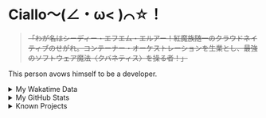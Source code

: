 # Ciallo～(∠・ω< )⌒☆！

> ~~「わが名はシーディー・エフエム・エルアー！紅魔族随一のクラウドネイティブのせがれ。コンテーナー・オーケストレーションを生業とし、最強のソフトウェア魔法〈クバネティス〉を操る者！」~~

This person avows himself to be a developer.

<details>

<summary>My Wakatime Data</summary>

<!--START_SECTION:waka-->
![Lines of code](https://img.shields.io/badge/From%20Hello%20World%20I%27ve%20Written-8.9%20million%20lines%20of%20code-blue)

**🐱 My GitHub Data** 

> 📦 787.1 kB Used in GitHub's Storage 
 > 
> 🏆 820 Contributions in the Year 2024
 > 
> 🚫 Not Opted to Hire
 > 
> 📜 93 Public Repositories 
 > 
> 🔑 29 Private Repositories 
 > 
**I'm an Early 🐤** 

```text
🌞 Morning                2237 commits        ██████░░░░░░░░░░░░░░░░░░░   24.02 % 
🌆 Daytime                4009 commits        ███████████░░░░░░░░░░░░░░   43.04 % 
🌃 Evening                2994 commits        ████████░░░░░░░░░░░░░░░░░   32.14 % 
🌙 Night                  75 commits          ░░░░░░░░░░░░░░░░░░░░░░░░░   00.81 % 
```
📅 **I'm Most Productive on Wednesday** 

```text
Monday                   1159 commits        ███░░░░░░░░░░░░░░░░░░░░░░   12.44 % 
Tuesday                  1640 commits        ████░░░░░░░░░░░░░░░░░░░░░   17.61 % 
Wednesday                1651 commits        ████░░░░░░░░░░░░░░░░░░░░░   17.72 % 
Thursday                 1338 commits        ████░░░░░░░░░░░░░░░░░░░░░   14.36 % 
Friday                   1395 commits        ████░░░░░░░░░░░░░░░░░░░░░   14.98 % 
Saturday                 1147 commits        ███░░░░░░░░░░░░░░░░░░░░░░   12.31 % 
Sunday                   985 commits         ███░░░░░░░░░░░░░░░░░░░░░░   10.57 % 
```


**I Mostly Code in Go** 

```text
Go                       37 repos            █████████░░░░░░░░░░░░░░░░   35.58 % 
TeX                      6 repos             █░░░░░░░░░░░░░░░░░░░░░░░░   05.77 % 
Swift                    4 repos             █░░░░░░░░░░░░░░░░░░░░░░░░   03.85 % 
Rust                     3 repos             █░░░░░░░░░░░░░░░░░░░░░░░░   02.88 % 
Shell                    2 repos             ░░░░░░░░░░░░░░░░░░░░░░░░░   01.92 % 
```




 Last Updated on 28/06/2024 01:23:22 UTC
<!--END_SECTION:waka-->

</details>

<details>
 
 <summary>My GitHub Stats</summary>

[![CDFMLR's github stats](https://github-readme-stats.vercel.app/api?username=cdfmlr&count_private=true&show_icons=true)](https://github.com/anuraghazra/github-readme-stats)
 
</details>

<details>

<summary>Known Projects</summary>

[![Star History Chart](https://api.star-history.com/svg?repos=cdfmlr/pyflowchart,cdfmlr/muvtuber,cdfmlr/crud,cdfmlr/murecom-verse-1,cdfmlr/murecom-intro&type=Date)](https://star-history.com/#cdfmlr/pyflowchart&cdfmlr/muvtuber&cdfmlr/crud&cdfmlr/murecom-verse-1&cdfmlr/murecom-intro&Date)

 </details>
